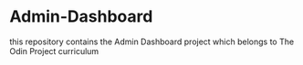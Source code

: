 # Admin-Dashboard
this repository contains the Admin Dashboard project which belongs to The Odin Project curriculum
